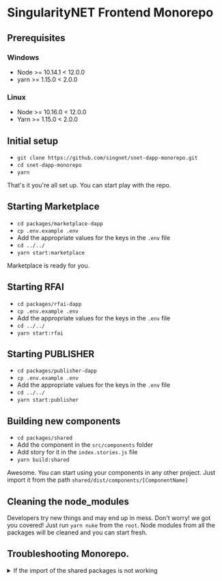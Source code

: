 # SingularityNET Frontend Monorepo

## Prerequisites
### Windows
- Node >= 10.14.1 < 12.0.0
- yarn >= 1.15.0 < 2.0.0
### Linux
- Node >= 10.16.0 < 12.0.0
- Yarn >= 1.15.0  < 2.0.0

## Initial setup
- `git clone https://github.com/singnet/snet-dapp-monorepo.git`
- `cd snet-dapp-monorepo`
- `yarn`

That's it you're all set up. You can start play with the repo.

## Starting Marketplace
- `cd packages/marketplace-dapp`
- `cp .env.example .env`
- Add the appropriate values for the keys in the `.env` file
- `cd ../../`
- `yarn start:marketplace`

Marketplace is ready for you. 

## Starting RFAI
- `cd packages/rfai-dapp`
- `cp .env.example .env`
- Add the appropriate values for the keys in the `.env` file
- `cd ../../`
- `yarn start:rfai`

## Starting PUBLISHER
- `cd packages/publisher-dapp`
- `cp .env.example .env`
- Add the appropriate values for the keys in the `.env` file
- `cd ../../`
- `yarn start:publisher`

## Building new components
- `cd packages/shared`
- Add the component in the `src/components` folder
- Add story for it in the `index.stories.js` file
- `yarn build:shared`
  
Awesome. You can start using your components in any other project. Just import it from the path `shared/dist/components/[ComponentName]`

## Cleaning the node_modules
Developers try new things and may end up in mess. Don't worry! we got you covered! Just run `yarn nuke` from the `root`. Node modules from all the packages will be cleaned and you can start fresh.


## Troubleshooting Monorepo.
<details>
<summary>If the import of the shared packages is not working</summary>
Try running <code>lerna exec -- yarn link</code>.
This will recreate the symlinks of all the packages in the monorepo.

If lerna is not installed globally, then try <code>yarn run link:all</code>. 
This will use the locally installed version of lerna
</details>
